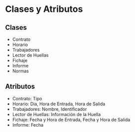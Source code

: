 # Clases y Atributos

## Clases
- Contrato
- Horario
- Trabajadores
- Lector de Huellas
- Fichaje
- Informe
- Normas


## Atributos
- Contrato: Tipo
- Horario: Dia, Hora de Entrada, Hora de Salida
- Trabajadores: Nombre, Identificador
- Lector de Huellas: Información de la Huella
- Fichaje: Fecha y Hora de Entrada, Fecha y Hora de Salida
- Informe: Fecha
